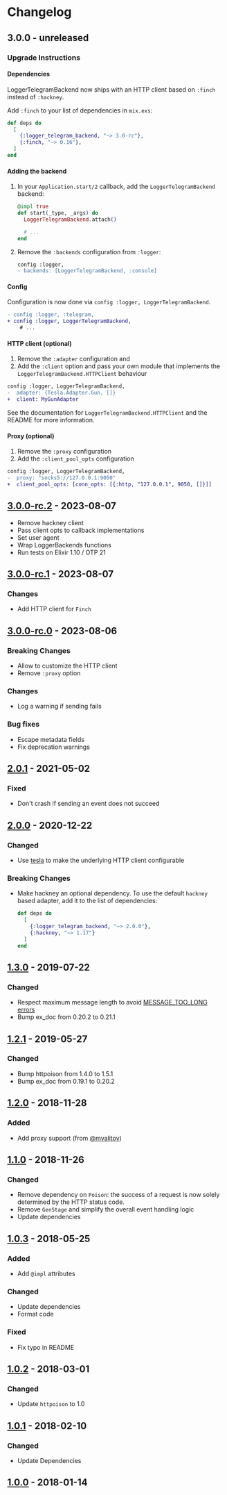 # Changelog

## 3.0.0 - unreleased

### Upgrade Instructions

#### Dependencies

LoggerTelegramBackend now ships with an HTTP client based on `:finch` instead of `:hackney`.

Add `:finch` to your list of dependencies in `mix.exs`:

```elixir
def deps do
  [
    {:logger_telegram_backend, "~> 3.0-rc"},
    {:finch, "~> 0.16"},
  ]
end
```

#### Adding the backend

1. In your `Application.start/2` callback, add the `LoggerTelegramBackend` backend:

   ```elixir
   @impl true
   def start(_type, _args) do
     LoggerTelegramBackend.attach()

     # ...
   end
   ```

2. Remove the `:backends` configuration from `:logger`:

   ```diff
   config :logger,
   - backends: [LoggerTelegramBackend, :console]
   ```

#### Config

Configuration is now done via `config :logger, LoggerTelegramBackend`.

```diff
- config :logger, :telegram,
+ config :logger, LoggerTelegramBackend,
    # ...
```

#### HTTP client (optional)

1. Remove the `:adapter` configuration and
2. Add the `:client` option and pass your own module that implements the `LoggerTelegramBackend.HTTPClient` behaviour

```diff
config :logger, LoggerTelegramBackend,
-  adapter: {Tesla.Adapter.Gun, []}
+  client: MyGunAdapter
```

See the documentation for `LoggerTelegramBackend.HTTPClient` and the README for more information.

#### Proxy (optional)

1. Remove the `:proxy` configuration
2. Add the `:client_pool_opts` configuration

```diff
config :logger, LoggerTelegramBackend,
-  proxy: "socks5://127.0.0.1:9050"
+  client_pool_opts: [conn_opts: [{:http, "127.0.0.1", 9050, []}]]
```

## [3.0.0-rc.2] - 2023-08-07

- Remove hackney client
- Pass client opts to callback implementations
- Set user agent
- Wrap LoggerBackends functions
- Run tests on Elixir 1.10 / OTP 21

## [3.0.0-rc.1] - 2023-08-07

### Changes

- Add HTTP client for `Finch`

## [3.0.0-rc.0] - 2023-08-06

### Breaking Changes

- Allow to customize the HTTP client
- Remove `:proxy` option

### Changes

- Log a warning if sending fails

### Bug fixes

- Escape metadata fields
- Fix deprecation warnings

## [2.0.1] - 2021-05-02

### Fixed

- Don't crash if sending an event does not succeed

## [2.0.0] - 2020-12-22

### Changed

- Use [tesla](https://github.com/teamon/tesla) to make the underlying HTTP client configurable

### Breaking Changes

- Make hackney an optional dependency. To use the default `hackney` based adapter, add it to the list of dependencies:

  ```elixir
  def deps do
    [
      {:logger_telegram_backend, "~> 2.0.0"},
      {:hackney, "~> 1.17"}
    ]
  end
  ```

## [1.3.0] - 2019-07-22

### Changed

- Respect maximum message length to avoid [MESSAGE_TOO_LONG errors](https://core.telegram.org/method/messages.sendMessage#return-errors)
- Bump ex_doc from 0.20.2 to 0.21.1

## [1.2.1] - 2019-05-27

### Changed

- Bump httpoison from 1.4.0 to 1.5.1
- Bump ex_doc from 0.19.1 to 0.20.2

## [1.2.0] - 2018-11-28

### Added

- Add proxy support (from [@mvalitov](https://github.com/mvalitov))

## [1.1.0] - 2018-11-26

### Changed

- Remove dependency on `Poison`: the success of a request is now solely determined by the HTTP status code.
- Remove `GenStage` and simplify the overall event handling logic
- Update dependencies

## [1.0.3] - 2018-05-25

### Added

- Add `@impl` attributes

### Changed

- Update dependencies
- Format code

### Fixed

- Fix typo in README

## [1.0.2] - 2018-03-01

### Changed

- Update `httpoison` to 1.0

## [1.0.1] - 2018-02-10

### Changed

- Update Dependencies

## [1.0.0] - 2018-01-14

[3.0.0-rc.2]: https://github.com/adriankumpf/logger-telegram-backend/compare/v3.0.0-rc.1...v3.0.0-rc.2
[3.0.0-rc.1]: https://github.com/adriankumpf/logger-telegram-backend/compare/v3.0.0-rc.0...v3.0.0-rc.1
[3.0.0-rc.0]: https://github.com/adriankumpf/logger-telegram-backend/compare/v2.0.1...v3.0.0-rc.0
[2.0.1]: https://github.com/adriankumpf/logger-telegram-backend/compare/v2.0.0...v2.0.1
[2.0.0]: https://github.com/adriankumpf/logger-telegram-backend/compare/v1.3.0...v2.0.0
[1.3.0]: https://github.com/adriankumpf/logger-telegram-backend/compare/v1.2.1...v1.3.0
[1.2.1]: https://github.com/adriankumpf/logger-telegram-backend/compare/v1.2.0...v1.2.1
[1.2.0]: https://github.com/adriankumpf/logger-telegram-backend/compare/v1.1.0...v1.2.0
[1.1.0]: https://github.com/adriankumpf/logger-telegram-backend/compare/v1.0.3...v1.1.0
[1.0.3]: https://github.com/adriankumpf/logger-telegram-backend/compare/v1.0.2...v1.0.3
[1.0.2]: https://github.com/adriankumpf/logger-telegram-backend/compare/v1.0.1...v1.0.2
[1.0.1]: https://github.com/adriankumpf/logger-telegram-backend/compare/v1.0.0...v1.0.1
[1.0.0]: https://github.com/adriankumpf/logger-telegram-backend/compare/v0.1.0...v1.0.0
